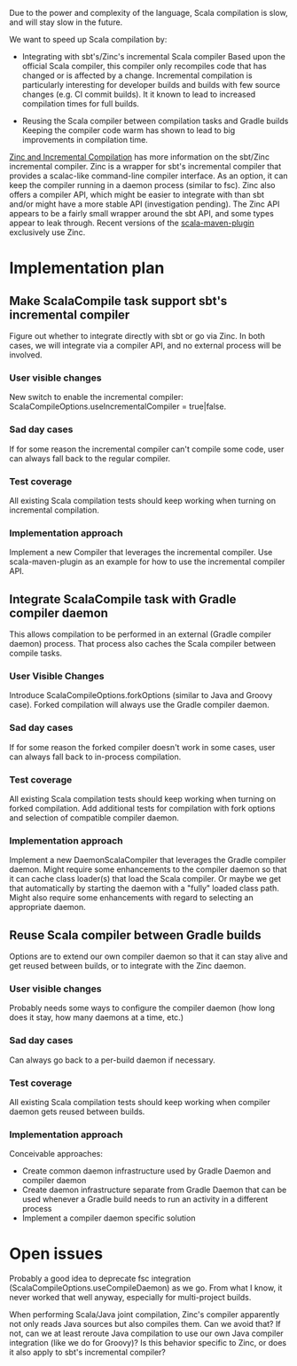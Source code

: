Due to the power and complexity of the language, Scala compilation is slow, and will stay slow in the future.

We want to speed up Scala compilation by:

 * Integrating with sbt's/Zinc's incremental Scala compiler
   Based upon the official Scala compiler, this compiler only recompiles code that has changed or is affected by a change.
   Incremental compilation is particularly interesting for developer builds and builds with few source changes (e.g. CI commit builds).
   It it known to lead to increased compilation times for full builds.

 * Reusing the Scala compiler between compilation tasks and Gradle builds
   Keeping the compiler code warm has shown to lead to big improvements in compilation time.

[Zinc and Incremental Compilation](http://blog.typesafe.com/zinc-and-incremental-compilation) has more information on the sbt/Zinc incremental compiler.
Zinc is a wrapper for sbt's incremental compiler that provides a scalac-like command-line compiler interface. As an option, it can keep the compiler
running in a daemon process (similar to fsc). Zinc also offers a compiler API, which might be easier to integrate with than sbt
and/or might have a more stable API (investigation pending). The Zinc API appears to be a fairly small wrapper around the sbt API,
and some types appear to leak through. Recent versions of the [scala-maven-plugin](https://github.com/davidB/scala-maven-plugin) exclusively use Zinc.

# Implementation plan

## Make ScalaCompile task support sbt's incremental compiler

Figure out whether to integrate directly with sbt or go via Zinc. In both cases, we will integrate via a compiler API, and no external process will be involved.

### User visible changes

New switch to enable the incremental compiler: ScalaCompileOptions.useIncrementalCompiler = true|false.

### Sad day cases

If for some reason the incremental compiler can't compile some code, user can always fall back to the regular compiler.

### Test coverage

All existing Scala compilation tests should keep working when turning on incremental compilation.

### Implementation approach

Implement a new Compiler<ScalaCompileSpec> that leverages the incremental compiler.
Use scala-maven-plugin as an example for how to use the incremental compiler API.

## Integrate ScalaCompile task with Gradle compiler daemon

This allows compilation to be performed in an external (Gradle compiler daemon) process. That process also caches the Scala compiler between compile tasks.

### User Visible Changes

Introduce ScalaCompileOptions.forkOptions (similar to Java and Groovy case). Forked compilation will always use the Gradle compiler daemon.

### Sad day cases

If for some reason the forked compiler doesn't work in some cases, user can always fall back to in-process compilation.

### Test coverage

All existing Scala compilation tests should keep working when turning on forked compilation. Add additional tests for compilation
with fork options and selection of compatible compiler daemon.

### Implementation approach

Implement a new DaemonScalaCompiler that leverages the Gradle compiler daemon. Might require some enhancements to the compiler daemon
so that it can cache class loader(s) that load the Scala compiler. Or maybe we get that automatically by starting the daemon with
a "fully" loaded class path. Might also require some enhancements with regard to selecting an appropriate daemon.

## Reuse Scala compiler between Gradle builds

Options are to extend our own compiler daemon so that it can stay alive and get reused between builds, or to integrate with the Zinc daemon.

### User visible changes

Probably needs some ways to configure the compiler daemon (how long does it stay, how many daemons at a time, etc.)

### Sad day cases

Can always go back to a per-build daemon if necessary.

### Test coverage

All existing Scala compilation tests should keep working when compiler daemon gets reused between builds.

### Implementation approach

Conceivable approaches:

 * Create common daemon infrastructure used by Gradle Daemon and compiler daemon
 * Create daemon infrastructure separate from Gradle Daemon that can be used whenever a Gradle build needs to run an activity in a different process
 * Implement a compiler daemon specific solution

# Open issues

Probably a good idea to deprecate fsc integration (ScalaCompileOptions.useCompileDaemon) as we go. From what I know, it never worked that well anyway,
especially for multi-project builds.

When performing Scala/Java joint compilation, Zinc's compiler apparently not only reads Java sources but also compiles them. Can we avoid that? If not,
can we at least reroute Java compilation to use our own Java compiler integration (like we do for Groovy)? Is this behavior specific to Zinc,
or does it also apply to sbt's incremental compiler?